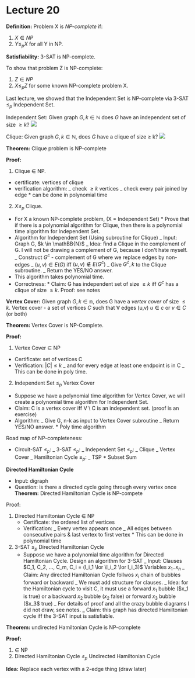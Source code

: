 # Lecture 20

**Definition:** Problem X is _NP-complete_ if:

1. $X \in NP$
2. $Y \leq_p X$ for all Y in NP.

**Satisfiability:** 3-SAT is NP-complete.

To show that problem Z is NP-complete:

1. $Z \in NP$
2. $X \leq_p Z$ for some known NP-complete problem X.

Last lecture, we showed that the Independent Set is NP-complete via 3-SAT $\leq_p$ Independent Set.

Independent Set: Given graph $G, k \in \mathbb{N}$ does $G$ have an independent set of size $\geq k$? ![](https://i.imgur.com/G68BSQN.png)

Clique: Given graph $G, k \in \mathbb{N}$, does $G$ have a clique of size $\geq$ k? ![](https://i.imgur.com/t0DgSFf.png)

**Theorem:** Clique problem is NP-complete

**Proof:**

1. Clique $\in$ NP.

- certificate: vertices of clique
- verification algorithm:
  _ check $\geq k$ vertices
  _ check every pair joined by edge \* can be done in polynomial time

2. $X \leq_p$ Clique.

- For X a known NP-complete problem, (X = Independent Set) \* Prove that if there is a polynomial algorithm for Clique, then there is a polynomial time algorithm for Independent Set.
- Algorithm for Independent Set (Using subroutine for Clique)
  _ Input: Graph G, $k \in \mathBB{N}$
  _ Idea: find a Clique in the complement of G. I will not be drawing a complement of G, because I don't hate myself.
  _ Construct $G^c$ - complement of G where we replace edges by non-edges
  _ $(u, v) \in E(G)$ iff $(u, v) \notin E(G^c)$
  _ Give $G^c, k$ to the Clique subroutine.
  _ Return the YES/NO answer.
- This algorithm takes polynomial time.
- Correctness: \* Claim: G has independent set of size $\geq k$ iff $G^c$ has a clique of size $\geq k$. Proof: see notes

**Vertex Cover:** Given graph $G, k \in \mathbb{n}$, does G have a _vertex cover_ of size $\leq k$. Vertex cover - a set of vertices $C$ such that $\forall$ edges (u,v) $u \in c$ or $v\in C$ (or both)

**Theorem:** Vertex Cover is NP-Complete.

**Proof:**

1. Vertex Cover $\in$ NP

- Certificate: set of vertices C
- Verification: $|C| \leq k$
  _ and for every edge at least one endpoint is in C
  _ This can be done in poly time.

2. Independent Set $\leq_p$ Vertex Cover

- Suppose we have a polynomial time algorithm for Vertex Cover, we will create a polynomial time algorithm for Independent Set.
- Claim: C is a vertex cover iff V \ C is an independent set. (proof is an exercise)
- Algorithm:
  _ Give G, n-k as input to Vertex Cover subroutine
  _ Return YES/NO answer. \* Poly time algorithm

Road map of NP-completeness:

- Circuit-SAT $\leq_p$:
  _ 3-SAT $\leq_p$:
  _ Independent Set $\leq_p$:
  _ Clique
  _ Vertex Cover
  _ Hamiltonian Cycle $\leq_p$:
  _ TSP \* Subset Sum

**Directed Hamiltonian Cycle**

- Input: digraph
- Question: is there a directed cycle going through every vertex once
  **Theorem:** Directed Hamiltonian Cycle is NP-compete

Proof:

1. Directed Hamiltonian Cycle $\in$ NP
   - Certificate: the ordered list of vertices
   - Verification:
     _ Every vertex appears once
     _ All edges between consecutive pairs & last vertex to first vertex \* This can be done in polynomial time
2. 3-SAT $\leq_p$ Directed Hamiltonian Cycle
   - Suppose we have a polynomial time algorithm for Directed Hamiltonian Cycle. Design an algorithm for 3-SAT
     _ Input: Clauses $C_1, C_2, ..., C_m, C_i = (l_i_1 \lor \l_i_2 \lor l_i_3)$ Variables $x_1 .. x_n$
     _ Claim: Any directed Hamiltonian Cycle follwos $x_i$ chain of bubbles forward or backward
     _ We must add structure for clauses.
     _ Idea: for the Hamiltonian cycle to visit C, it must use a forward $x_1$ bubble ($x_1 is true) or a backward $x_2$ bubble ($x_2$ false) or forward $x_3$ bubble ($x_3\$ true)
     _ For details of proof and all the crazy bubble diagrams I did not draw, see notes.
     _ Claim: this graph has directed Hamiltonian cycle iff the 3-SAT input is satisfiable.

**Theorem:** undirected Hamiltonian Cycle is NP-complete

**Proof:**

1. $\in$ NP
2. Directed Hamiltonian Cycle $\leq_p$ Undirected Hamiltonian Cycle

**Idea:** Replace each vertex with a 2-edge thing (draw later)
